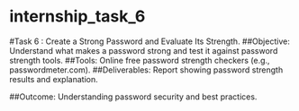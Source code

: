 # internship_task_6

#Task 6 : Create a Strong Password and Evaluate Its Strength.
##Objective: Understand what makes a password strong and test it against password strength tools.
##Tools: Online free password strength checkers (e.g., passwordmeter.com).
##Deliverables: Report showing password strength results and explanation.

##Outcome: Understanding password security and best practices.

